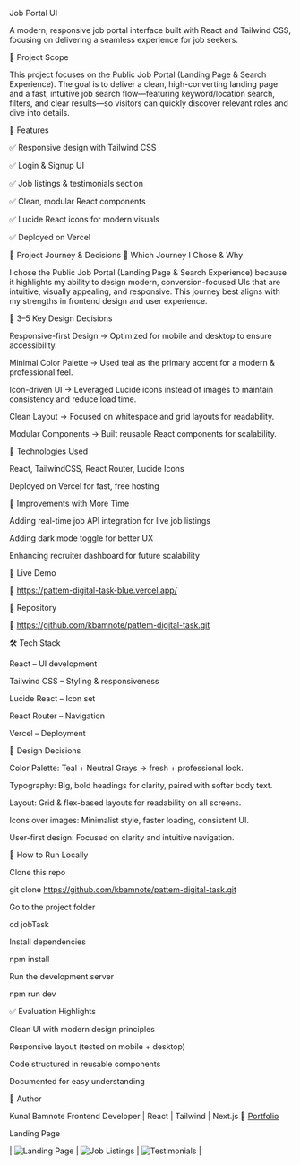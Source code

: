 Job Portal UI

A modern, responsive job portal interface built with React and Tailwind CSS, focusing on delivering a seamless experience for job seekers.

🎯 Project Scope

This project focuses on the Public Job Portal (Landing Page & Search Experience).
The goal is to deliver a clean, high-converting landing page and a fast, intuitive job search flow—featuring keyword/location search, filters, and clear results—so visitors can quickly discover relevant roles and dive into details.

📌 Features

✅ Responsive design with Tailwind CSS

✅ Login & Signup UI

✅ Job listings & testimonials section

✅ Clean, modular React components

✅ Lucide React icons for modern visuals

✅ Deployed on Vercel

🧭 Project Journey & Decisions
🔹 Which Journey I Chose & Why

I chose the Public Job Portal (Landing Page & Search Experience) because it highlights my ability to design modern, conversion-focused UIs that are intuitive, visually appealing, and responsive. This journey best aligns with my strengths in frontend design and user experience.

🔹 3–5 Key Design Decisions

Responsive-first Design → Optimized for mobile and desktop to ensure accessibility.

Minimal Color Palette → Used teal as the primary accent for a modern & professional feel.

Icon-driven UI → Leveraged Lucide icons instead of images to maintain consistency and reduce load time.

Clean Layout → Focused on whitespace and grid layouts for readability.

Modular Components → Built reusable React components for scalability.

🔹 Technologies Used

React, TailwindCSS, React Router, Lucide Icons

Deployed on Vercel for fast, free hosting

🔹 Improvements with More Time

Adding real-time job API integration for live job listings

Adding dark mode toggle for better UX

Enhancing recruiter dashboard for future scalability

🚀 Live Demo

🔗 https://pattem-digital-task-blue.vercel.app/

📂 Repository

🔗 https://github.com/kbamnote/pattem-digital-task.git

🛠️ Tech Stack

React – UI development

Tailwind CSS – Styling & responsiveness

Lucide React – Icon set

React Router – Navigation

Vercel – Deployment

🎨 Design Decisions

Color Palette: Teal + Neutral Grays → fresh + professional look.

Typography: Big, bold headings for clarity, paired with softer body text.

Layout: Grid & flex-based layouts for readability on all screens.

Icons over images: Minimalist style, faster loading, consistent UI.

User-first design: Focused on clarity and intuitive navigation.

📑 How to Run Locally

Clone this repo

git clone https://github.com/kbamnote/pattem-digital-task.git


Go to the project folder

cd jobTask


Install dependencies

npm install


Run the development server

npm run dev

✅ Evaluation Highlights

Clean UI with modern design principles

Responsive layout (tested on mobile + desktop)

Code structured in reusable components

Documented for easy understanding

👤 Author

Kunal Bamnote
Frontend Developer | React | Tailwind | Next.js
🔗 [Portfolio](https://kunal-bamnote.framer.website/)

Landing Page                                                                                                                    

| ![Landing Page](https://github.com/user-attachments/assets/c80bd7c8-76f4-41ff-bdec-24d80e51bc36) | ![Job Listings](https://github.com/user-attachments/assets/af94a6f6-b364-4a9e-b815-2ffcc567efc6) | ![Testimonials](https://github.com/user-attachments/assets/6f4330a6-7398-41d7-a05b-73c7a17b0f93) |
